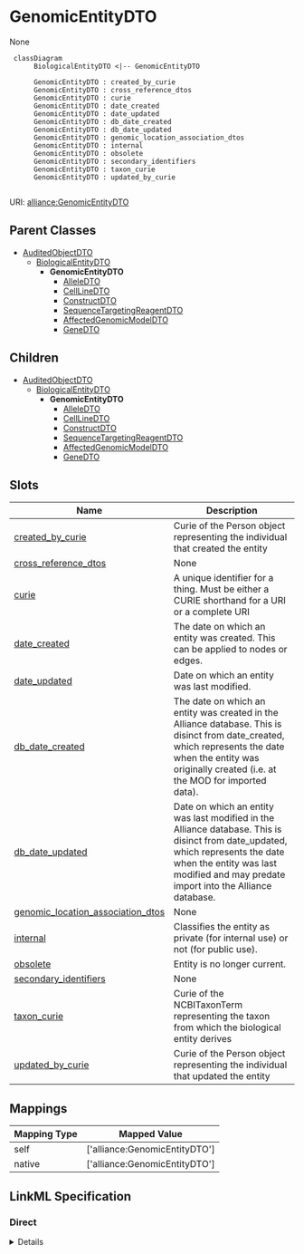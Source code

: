 # GenomicEntityDTO

None


```mermaid
 classDiagram
      BiologicalEntityDTO <|-- GenomicEntityDTO
      
      GenomicEntityDTO : created_by_curie
      GenomicEntityDTO : cross_reference_dtos
      GenomicEntityDTO : curie
      GenomicEntityDTO : date_created
      GenomicEntityDTO : date_updated
      GenomicEntityDTO : db_date_created
      GenomicEntityDTO : db_date_updated
      GenomicEntityDTO : genomic_location_association_dtos
      GenomicEntityDTO : internal
      GenomicEntityDTO : obsolete
      GenomicEntityDTO : secondary_identifiers
      GenomicEntityDTO : taxon_curie
      GenomicEntityDTO : updated_by_curie
      

```



URI: [alliance:GenomicEntityDTO](http://alliancegenome.org/GenomicEntityDTO)


## Parent Classes

* [AuditedObjectDTO](AuditedObjectDTO.md)
    * [BiologicalEntityDTO](BiologicalEntityDTO.md)
        * **GenomicEntityDTO**
            * [AlleleDTO](AlleleDTO.md)
            * [CellLineDTO](CellLineDTO.md)
            * [ConstructDTO](ConstructDTO.md)
            * [SequenceTargetingReagentDTO](SequenceTargetingReagentDTO.md)
            * [AffectedGenomicModelDTO](AffectedGenomicModelDTO.md)
            * [GeneDTO](GeneDTO.md)





## Children

* [AuditedObjectDTO](AuditedObjectDTO.md)
    * [BiologicalEntityDTO](BiologicalEntityDTO.md)
        * **GenomicEntityDTO**
            * [AlleleDTO](AlleleDTO.md)
            * [CellLineDTO](CellLineDTO.md)
            * [ConstructDTO](ConstructDTO.md)
            * [SequenceTargetingReagentDTO](SequenceTargetingReagentDTO.md)
            * [AffectedGenomicModelDTO](AffectedGenomicModelDTO.md)
            * [GeneDTO](GeneDTO.md)



## Slots

| Name | Description  |
| ---  | ---  |
| [created_by_curie](created_by_curie.md) | Curie of the Person object representing the individual that created the entity |
| [cross_reference_dtos](cross_reference_dtos.md) | None |
| [curie](curie.md) | A unique identifier for a thing. Must be either a CURIE shorthand for a URI or a complete URI |
| [date_created](date_created.md) | The date on which an entity was created. This can be applied to nodes or edges. |
| [date_updated](date_updated.md) | Date on which an entity was last modified. |
| [db_date_created](db_date_created.md) | The date on which an entity was created in the Alliance database.  This is disinct from date_created, which represents the date when the entity was originally created (i.e. at the MOD for imported data). |
| [db_date_updated](db_date_updated.md) | Date on which an entity was last modified in the Alliance database.  This is disinct from date_updated, which represents the date when the entity was last modified and may predate import into the Alliance database. |
| [genomic_location_association_dtos](genomic_location_association_dtos.md) | None |
| [internal](internal.md) | Classifies the entity as private (for internal use) or not (for public use). |
| [obsolete](obsolete.md) | Entity is no longer current. |
| [secondary_identifiers](secondary_identifiers.md) | None |
| [taxon_curie](taxon_curie.md) | Curie of the NCBITaxonTerm representing the taxon from which the biological entity derives |
| [updated_by_curie](updated_by_curie.md) | Curie of the Person object representing the individual that updated the entity |


## Mappings

| Mapping Type | Mapped Value |
| ---  | ---  |
| self | ['alliance:GenomicEntityDTO'] |
| native | ['alliance:GenomicEntityDTO'] |




## LinkML Specification

<!-- TODO: investigate https://stackoverflow.com/questions/37606292/how-to-create-tabbed-code-blocks-in-mkdocs-or-sphinx -->

### Direct

<details>
```yaml
name: GenomicEntityDTO
from_schema: https://github.com/alliance-genome/agr_curation_schema/core.yaml
is_a: BiologicalEntityDTO
slots:
- cross_reference_dtos
- secondary_identifiers
- genomic_location_association_dtos

```
</details>

### Induced

<details>
```yaml
name: GenomicEntityDTO
from_schema: https://github.com/alliance-genome/agr_curation_schema/core.yaml
is_a: BiologicalEntityDTO
attributes:
  cross_reference_dtos:
    name: cross_reference_dtos
    from_schema: https://github.com/alliance-genome/agr_curation_schema/core.yaml
    multivalued: true
    alias: cross_reference_dtos
    owner: GenomicEntityDTO
    domain_of:
    - GenomicEntityDTO
    range: CrossReferenceDTO
    inlined: true
    inlined_as_list: true
  secondary_identifiers:
    name: secondary_identifiers
    from_schema: https://github.com/alliance-genome/agr_curation_schema/core.yaml
    aliases:
    - secondary_ids
    multivalued: true
    alias: secondary_identifiers
    owner: GenomicEntityDTO
    domain_of:
    - OntologyTerm
    - GenomicEntity
    - GenomicEntityDTO
    - Figure
    - Image
    - Antibody
    range: uriorcurie
  genomic_location_association_dtos:
    name: genomic_location_association_dtos
    from_schema: https://github.com/alliance-genome/agr_curation_schema/core.yaml
    domain: GenomicEntityDTO
    multivalued: true
    alias: genomic_location_association_dtos
    owner: GenomicEntityDTO
    domain_of:
    - GenomicEntityDTO
    range: GenomicLocationAssociationDTO
    inlined: true
    inlined_as_list: true
  curie:
    name: curie
    description: A unique identifier for a thing. Must be either a CURIE shorthand
      for a URI or a complete URI
    from_schema: https://github.com/alliance-genome/agr_curation_schema/core.yaml
    multivalued: false
    identifier: true
    alias: curie
    owner: GenomicEntityDTO
    domain_of:
    - OntologyTerm
    - PhenotypeAnnotation
    - DiseaseAnnotation
    - BiologicalEntity
    - BiologicalEntityDTO
    - Chromosome
    - Assembly
    - Identifier
    - Figure
    - Image
    - Laboratory
    - InformationContentEntity
    - Reference
    - Resource
    - ModCorpusAssociation
    - GeneInteraction
    - ExpressionExperiment
    - GeneNomenclatureSet
    range: uriorcurie
    required: true
  taxon_curie:
    name: taxon_curie
    description: Curie of the NCBITaxonTerm representing the taxon from which the
      biological entity derives
    from_schema: https://github.com/alliance-genome/agr_curation_schema/core.yaml
    alias: taxon_curie
    owner: GenomicEntityDTO
    domain_of:
    - BiologicalEntityDTO
    range: string
    required: true
  created_by_curie:
    name: created_by_curie
    description: Curie of the Person object representing the individual that created
      the entity
    from_schema: https://github.com/alliance-genome/agr_curation_schema/core.yaml
    domain: AuditedObjectDTO
    alias: created_by_curie
    owner: GenomicEntityDTO
    domain_of:
    - AuditedObjectDTO
    range: string
  date_created:
    name: date_created
    description: The date on which an entity was created. This can be applied to nodes
      or edges.
    from_schema: https://github.com/alliance-genome/agr_curation_schema/core.yaml
    aliases:
    - creation_date
    exact_mappings:
    - dct:createdOn
    - WIKIDATA_PROPERTY:P577
    alias: date_created
    owner: GenomicEntityDTO
    domain_of:
    - AuditedObject
    - AuditedObjectDTO
    range: datetime
  updated_by_curie:
    name: updated_by_curie
    description: Curie of the Person object representing the individual that updated
      the entity
    from_schema: https://github.com/alliance-genome/agr_curation_schema/core.yaml
    domain: AuditedObjectDTO
    alias: updated_by_curie
    owner: GenomicEntityDTO
    domain_of:
    - AuditedObjectDTO
    range: string
  date_updated:
    name: date_updated
    description: Date on which an entity was last modified.
    from_schema: https://github.com/alliance-genome/agr_curation_schema/core.yaml
    aliases:
    - date_last_modified
    alias: date_updated
    owner: GenomicEntityDTO
    domain_of:
    - AuditedObject
    - AuditedObjectDTO
    range: datetime
  db_date_created:
    name: db_date_created
    description: The date on which an entity was created in the Alliance database.  This
      is disinct from date_created, which represents the date when the entity was
      originally created (i.e. at the MOD for imported data).
    from_schema: https://github.com/alliance-genome/agr_curation_schema/core.yaml
    alias: db_date_created
    owner: GenomicEntityDTO
    domain_of:
    - AuditedObject
    - AuditedObjectDTO
    range: datetime
  db_date_updated:
    name: db_date_updated
    description: Date on which an entity was last modified in the Alliance database.  This
      is disinct from date_updated, which represents the date when the entity was
      last modified and may predate import into the Alliance database.
    from_schema: https://github.com/alliance-genome/agr_curation_schema/core.yaml
    alias: db_date_updated
    owner: GenomicEntityDTO
    domain_of:
    - AuditedObject
    - AuditedObjectDTO
    range: datetime
  internal:
    name: internal
    description: Classifies the entity as private (for internal use) or not (for public
      use).
    notes:
    - Default value is true.
    from_schema: https://github.com/alliance-genome/agr_curation_schema/core.yaml
    alias: internal
    owner: GenomicEntityDTO
    domain_of:
    - AuditedObject
    - AuditedObjectDTO
    range: boolean
    required: true
  obsolete:
    name: obsolete
    description: Entity is no longer current.
    notes:
    - Obsolete entities are preserved in the database for posterity but should not
      be publicly displayed.
    from_schema: https://github.com/alliance-genome/agr_curation_schema/core.yaml
    alias: obsolete
    owner: GenomicEntityDTO
    domain_of:
    - AuditedObject
    - AuditedObjectDTO
    range: boolean

```
</details>